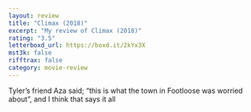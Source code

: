 ```yaml
---
layout: review
title: "Climax (2018)"
excerpt: "My review of Climax (2018)"
rating: "3.5"
letterboxd_url: https://boxd.it/2kYx3X
mst3k: false
rifftrax: false
category: movie-review
---
```


Tyler’s friend Aza said; “this is what the town in Footloose was worried about”, and I think that says it all
